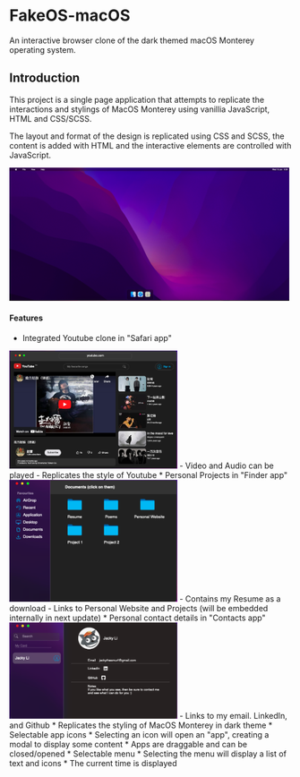# FakeOS-macOS

An interactive browser clone of the dark themed macOS Monterey operating system.

 ## Introduction

 This project is a single page application that attempts to replicate the interactions and stylings of MacOS Monterey using vanillia JavaScript, HTML and CSS/SCSS. 

 The layout and format of the design is replicated using CSS and SCSS, the content is added with HTML and the interactive elements are controlled with JavaScript. 

<img width="500" src="Screen Shot 2023-01-10 at 9.39.59 am.png">

#### Features


* Integrated Youtube clone in "Safari app"
<img width="300" src="Screen Shot 2023-01-10 at 9.43.48 am.png">
    - Video and Audio can be played
    - Replicates the style of Youtube
* Personal Projects in "Finder app"
<img width="300" src="Screen Shot 2023-01-10 at 9.43.21 am.png">
    - Contains my Resume as a download
    - Links to Personal Website and Projects (will be embedded internally in next update)
* Personal contact details in "Contacts app" 
<img width="300" src="Screen Shot 2023-01-10 at 9.44.06 am.png">
    - Links to my email. LinkedIn, and Github
* Replicates the styling of MacOS Monterey in dark theme
* Selectable app icons
* Selecting an icon will open an "app", creating a modal to display some content
* Apps are draggable and can be closed/opened 
* Selectable menu
* Selecting the menu will display a list of text and icons
* The current time is displayed

